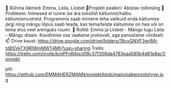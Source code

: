 👋 Rühma liikmed: Emma, Leila, Liisbet 💞️Projekti pealkiri: Abistav rollimäng
👀 Probleem: Inimesed ei tunne ise ära toksilist käitumist/halbu käitumismustreid. Programmis saab inimene teha valikuid enda käitumise järgi ning mängu lõpus saab teada, kas tema/teiste käitumine on hea või on tema elus veel arenguks ruumi.
🌱 Rollid: Emma ja Liisbet - Mängu lugu Leila - Mängu disain. Koodimise osa vaatame jooksvalt, aga panustame võrdselt. 📫
Drive kaust: https://drive.google.com/drive/folders/19uvQNVF3wrBA-td8SVeTX9RlWmMWT4Mh?usp=sharing
Trello: https://trello.com/invite/b/ePFnRAjs/d18c37f308da4783eaa585b4d61e8ac1/projekt

pilt: https://github.com/EMMAHERZMANN/projekt/blob/main/paberprototyyp.jpg
